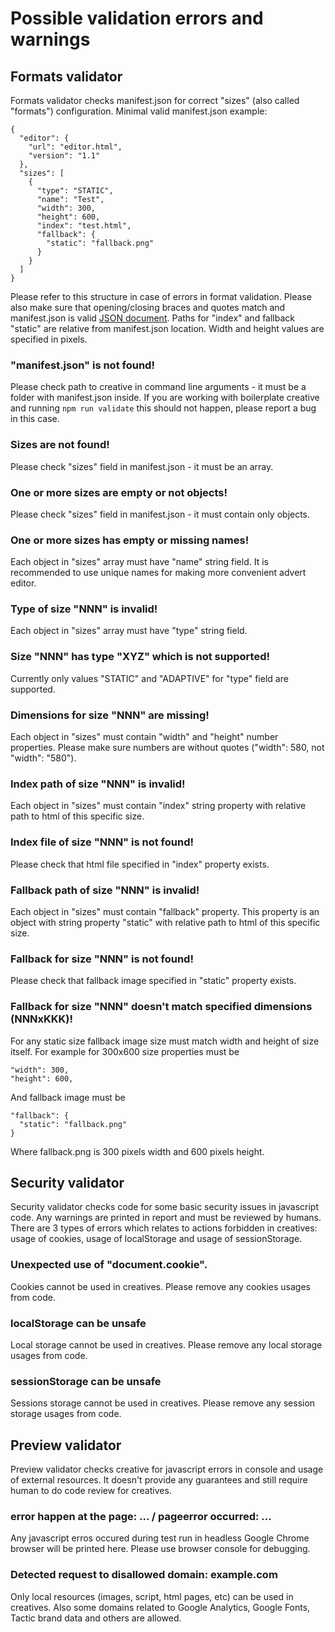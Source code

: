 # Possible validation errors and warnings

## Formats validator

Formats validator checks manifest.json for correct "sizes" (also called "formats") configuration.
Minimal valid manifest.json example:

```
{
  "editor": {
    "url": "editor.html",
    "version": "1.1"
  },
  "sizes": [
    {
      "type": "STATIC",
      "name": "Test",
      "width": 300,
      "height": 600,
      "index": "test.html",
      "fallback": {
        "static": "fallback.png"
      }
    }
  ]
}
```

Please refer to this structure in case of errors in format validation.
Please also make sure that opening/closing braces and quotes match and manifest.json is valid [JSON document](http://json.org/).
Paths for "index" and fallback "static" are relative from manifest.json location.
Width and height values are specified in pixels.

### "manifest.json" is not found!

Please check path to creative in command line arguments - it must be a folder with manifest.json inside.
If you are working with boilerplate creative and running `npm run validate` this should not happen, please report a bug in this case.

### Sizes are not found!

Please check "sizes" field in manifest.json - it must be an array.

### One or more sizes are empty or not objects!

Please check "sizes" field in manifest.json - it must contain only objects.

### One or more sizes has empty or missing names!

Each object in "sizes" array must have "name" string field. It is recommended to use unique names for making more convenient advert editor.

### Type of size "NNN" is invalid!

Each object in "sizes" array must have "type" string field.

### Size "NNN" has type "XYZ" which is not supported!

Currently only values "STATIC" and "ADAPTIVE" for "type" field are supported.

### Dimensions for size "NNN" are missing!

Each object in "sizes" must contain "width" and "height" number properties. Please make sure numbers are without quotes ("width": 580, not "width": "580").

### Index path of size "NNN" is invalid!

Each object in "sizes" must contain "index" string property with relative path to html of this specific size.

### Index file of size "NNN" is not found!

Please check that html file specified in "index" property exists.

### Fallback path of size "NNN" is invalid!

Each object in "sizes" must contain "fallback" property.
This property is an object with string property "static" with relative path to html of this specific size.

### Fallback for size "NNN" is not found!

Please check that fallback image specified in "static" property exists.

### Fallback for size "NNN" doesn't match specified dimensions (NNNxKKK)!

For any static size fallback image size must match width and height of size itself.
For example for 300x600 size properties must be
```
"width": 300,
"height": 600,
```
And fallback image must be
```
"fallback": {
  "static": "fallback.png"
}
```
Where fallback.png is 300 pixels width and 600 pixels height.

## Security validator

Security validator checks code for some basic security issues in javascript code.
Any warnings are printed in report and must be reviewed by humans.
There are 3 types of errors which relates to actions forbidden in creatives: usage of cookies, usage of localStorage and usage of sessionStorage.

### Unexpected use of "document.cookie".

Cookies cannot be used in creatives. Please remove any cookies usages from code.

### localStorage can be unsafe

Local storage cannot be used in creatives. Please remove any local storage usages from code.

### sessionStorage can be unsafe

Sessions storage cannot be used in creatives. Please remove any session storage usages from code.

## Preview validator

Preview validator checks creative for javascript errors in console and usage of external resources.
It doesn't provide any guarantees and still require human to do code review for creatives.

### error happen at the page: ... / pageerror occurred: ...

Any javascript erros occured during test run in headless Google Chrome browser will be printed here.
Please use browser console for debugging.

### Detected request to disallowed domain: example.com

Only local resources (images, script, html pages, etc) can be used in creatives.
Also some domains related to Google Analytics, Google Fonts, Tactic brand data and others are allowed.